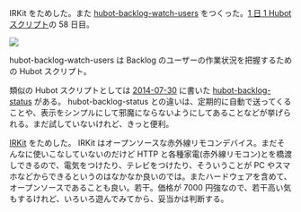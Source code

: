 IRKit をためした。また [hubot-backlog-watch-users][gh:bouzuya/hubot-backlog-watch-users] をつくった。[1 日 1 Hubot スクリプト][hubot-script-per-day]の 58 日目。

![](http://img.f.hatena.ne.jp/images/fotolife/b/bouzuya/20140910/20140910145238.gif)

hubot-backlog-watch-users は Backlog のユーザーの作業状況を把握するための Hubot スクリプト。

類似の Hubot スクリプトとしては [2014-07-30][] に書いた [hubot-backlog-status][gh:bouzuya/hubot-backlog-status] がある。 hubot-backlog-status との違いは、定期的に自動で送ってくることや、表示をシンプルにして邪魔にならないようにしてあることなどが挙げられる。まだ試していないけれど、きっと便利。

[IRKit][irkit] をためした。 IRKit はオープンソースな赤外線リモコンデバイス。まだそんなに使いこなしていないのだけど HTTP と各種家電(赤外線リモコン)とを橋渡しできるので、電気をつけたり、テレビをつけたり、そういうことが PC やスマホなどからできるというのはなかなか良いのでは。またハードウェアを含めて、オープンソースであることも良い。若干。価格が 7000 円強なので、若干高い気もするけれど、いろいろ遊んでみてから、妥当かは判断する。

[irkit]: http://getirkit.com/
[2014-07-30]: http://blog.bouzuya.net/2014/07/30/
[gh:bouzuya/hubot-backlog-status]: https://github.com/bouzuya/hubot-backlog-status
[gh:bouzuya/hubot-backlog-watch-users]: https://github.com/bouzuya/hubot-backlog-watch-users
[gh:bouzuya/hubot-sleepy]: https://github.com/bouzuya/hubot-sleepy
[hubot-script-per-day]: http://blog.bouzuya.net/posts?tags=hubot-script-per-day
